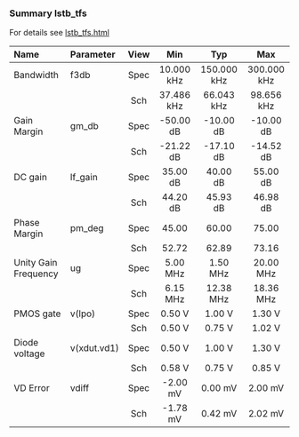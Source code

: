### Summary lstb_tfs

For details see <a href='lstb_tfs.html'>lstb_tfs.html</a>

|**Name**|**Parameter**|**View**|**Min** | **Typ** | **Max**|
|:---|:---|:---:|:---:|:---:|:---:|
|Bandwidth|f3db | Spec | 10.000 kHz | 150.000 kHz | 300.000 kHz |
| | | Sch|37.486 kHz | 66.043 kHz | 98.656 kHz |
|Gain Margin|gm\_db | Spec | -50.00 dB | -10.00 dB | -10.00 dB |
| | | Sch|-21.22 dB | -17.10 dB | -14.52 dB |
|DC gain|lf\_gain | Spec | 35.00 dB | 40.00 dB | 55.00 dB |
| | | Sch|44.20 dB | 45.93 dB | 46.98 dB |
|Phase Margin|pm\_deg | Spec | 45.00  | 60.00  | 75.00  |
| | | Sch|52.72  | 62.89  | 73.16  |
|Unity Gain Frequency|ug | Spec | 5.00 MHz | 1.50 MHz | 20.00 MHz |
| | | Sch|6.15 MHz | 12.38 MHz | 18.36 MHz |
|PMOS gate|v(lpo) | Spec | 0.50 V | 1.00 V | 1.30 V |
| | | Sch|0.50 V | 0.75 V | 1.02 V |
|Diode voltage|v(xdut.vd1) | Spec | 0.50 V | 1.00 V | 1.30 V |
| | | Sch|0.58 V | 0.75 V | 0.85 V |
|VD Error|vdiff | Spec | -2.00 mV | 0.00 mV | 2.00 mV |
| | | Sch|-1.78 mV | 0.42 mV | 2.02 mV |
